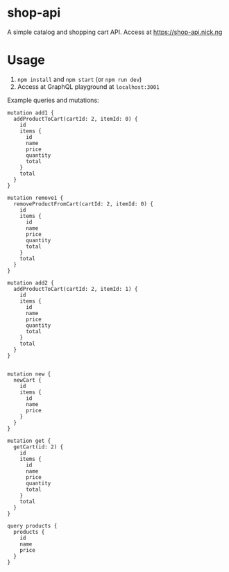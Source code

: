 # shop-api

A simple catalog and shopping cart API. Access at https://shop-api.nick.ng

# Usage

1. `npm install` and `npm start` (or `npm run dev`)
2. Access at GraphQL playground at `localhost:3001`

Example queries and mutations:

```
mutation add1 {
  addProductToCart(cartId: 2, itemId: 0) {
    id
    items {
      id
      name
      price
      quantity
      total
    }
    total
  }
}

mutation remove1 {
  removeProductFromCart(cartId: 2, itemId: 0) {
    id
    items {
      id
      name
      price
      quantity
      total
    }
    total
  }
}

mutation add2 {
  addProductToCart(cartId: 2, itemId: 1) {
    id
    items {
      id
      name
      price
      quantity
      total
    }
    total
  }
}


mutation new {
  newCart {
    id
    items {
      id
      name
      price
    }
  }
}

mutation get {
  getCart(id: 2) {
    id
    items {
      id
      name
      price
      quantity
      total
    }
    total
  }
}

query products {
  products {
    id
    name
    price
  }
}
```
